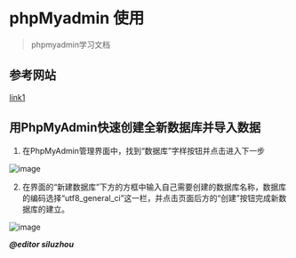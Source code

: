 # phpMyadmin 使用
> phpmyadmin学习文档

## **参考网站**

[link1](http://www.cr173.com/html/51069_1.html)

## 用PhpMyAdmin快速创建全新数据库并导入数据

1. 在PhpMyAdmin管理界面中，找到“数据库”字样按钮并点击进入下一步

![image](http://www.cr173.com/up/2015-2/14229342238476988.jpg)

2. 在界面的“新建数据库”下方的方框中输入自己需要创建的数据库名称，数据库的编码选择“utf8_general_ci”这一栏，并点击页面后方的“创建”按钮完成新数据库的建立。

![image](http://www.cr173.com/up/2015-2/14229342759626295.jpg)

***@editor siluzhou***